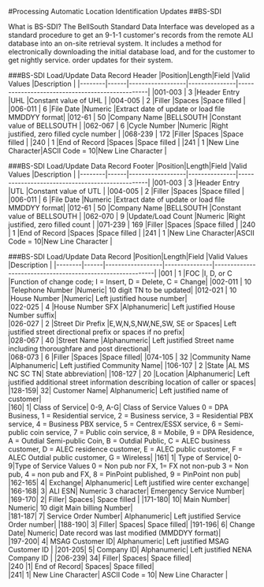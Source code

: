 #Processing Automatic Location Identification Updates
##BS-SDI

What is BS-SDI? The BellSouth Standard Data Interface was developed as a standard procedure to get an 9-1-1 customer's records from the remote ALI database into an on-site retrieval system. It includes a method for electronically downloading the initial database load, and for the customer to get nightly service. order updates for their system.

###BS-SDI Load/Update Data Record Header
|Position|Length|Field             |Valid Values   |Description                                      |
|--------|------|------------------|---------------|-------------------------------------------------|
|001-003 |  3   |Header Entry      |UHL            |Constant value of UHL                            |
|004-005 |  2   |Filler            |Spaces         |Space filled                                     |
|006-011 |  6   |File Date         |Numeric        |Extract date of update or load file MMDDYY format|
|012-61  |  50  |Company Name      |BELLSOUTH      |Constant value of  BELLSOUTH                     |
|062-067 |  6   |Cycle Number      |Numeric        |Right justified, zero filled cycle number        |
|068-239 |  172 |Filler            |Spaces         |Space filled                                     |
|240     |  1   |End of Record     |Spaces         |Space filled                                     |
|241     |  1   |New Line Character|ASCII Code = 10|New Line Character                               |

###BS-SDI Load/Update Data Record Footer
|Position|Length|Field             |Valid Values   |Description                                      |
|--------|------|------------------|---------------|-------------------------------------------------|
|001-003 |  3   |Header Entry      |UTL            |Constant value of UTL                            |
|004-005 |  2   |Filler            |Spaces         |Space filled                                     |
|006-011 |  6   |File Date         |Numeric        |Extract date of update or load file MMDDYY format|
|012-61  |  50  |Company Name      |BELLSOUTH      |Constant value of BELLSOUTH                      |
|062-070 |  9   |Update/Load Count |Numeric        |Right justified, zero filled count               |
|071-239 |  169 |Filler            |Spaces         |Space filled                                     |
|240     |  1   |End of Record     |Spaces         |Space filled                                     |
|241     |  1   |New Line Character|ASCII Code = 10|New Line Character                               |

###BS-SDI Load/Update Data Record 
|Position|Length|Field             |Valid Values   |Description                                                |
|--------|------|------------------|---------------|-----------------------------------------------------------|
|001     |  1   |FOC               |I, D, or C     |Function of change code; I = Insert, D = Delete, C = Change|
|002-011 |  10  |Telephone Number  |Numeric|    10 digit TN to be updated| 
|012-021 |  10  |House Number      |Numeric|    Left justified house number|     
|022-025 |  4   |House Number SFX  |Alphanumeric|   Left justified House Number suffix|  
|026-027 |  2   |Street Dir Prefix |E,W,N,S,NW,NE,SW, SE or Spaces| Left justified street directional prefix or spaces if no prefix|     
|028-067 |  40  |Street Name       |Alphanumeric|   Left justified Street name including thoroughfare and post directional|  
|068-073 |  6   |Filler            |Spaces     |Space filled|
|074-105 |  32  |Community Name    |Alphanumeric|   Left justified Community Name|
|106-107 |  2   |State             |AL MS NC SC TN| State abbreviation|
|108-127 |  20  |Location          |Alphanumeric|   Left justified additional street information describing location of caller or spaces|
|128-159|   32| Customer Name|  Alphanumeric|   Left justified name of customer|     
|160|   1|  Class of Service|   0-9, A-G|   Class of Service Values 0 = DPA Business, 1 = Residential service, 2 = Business service, 3 = Residential PBX service, 4 = Business PBX service,  5 = Centrex/ESSX service, 6 = Semi-public coin service, 7 = Public coin service, 8 = Mobile, 9 = DPA Residence, A = Outdial Semi-public Coin, B = Outdial Public, C = ALEC business customer, D = ALEC residence customer, E = ALEC public customer, F = ALEC Outdial public customer, G = Wireless|
|161|   1|  Type of Service|    0-9|Type of Service Values  0 = Non pub nor FX, 1= FX not non-pub 3 = Non pub, 4 = non pub and FX, 8 = PinPoint published, 9 = PinPoint non pub|
|162-165|   4|  Exchange|   Alphanumeric|   Left justified wire center exchange|
|166-168|   3|  ALI ESN|    Numeric 3 character| Emergency Service Number|   
|169-170|   2|  Filler| Spaces| Space filled    | 
|171-180|   10| Main Number|    Numeric|    10 digit Main billing Number|    
|181-187|   7|  Service Order Number|   Alphanumeric|   Left justified Service Order number|
|188-190|   3|  Filler| Spaces| Space filled|
|191-196|   6|  Change Date|    Numeric|    Date record was last modified (MMDDYY format)|   
|197-200|   4|  MSAG Customer ID|   Alphanumeric|   Left justified MSAG Customer ID | 
|201-205|   5|  Company ID| Alphanumeric|   Left justified NENA Company ID  | 
|206-239|   34| Filler| Spaces| Space filled|    
|240    |1| End of Record|  Spaces| Space filled|    
|241|   1|  New Line Character| ASCII Code = 10|    New Line Character |    